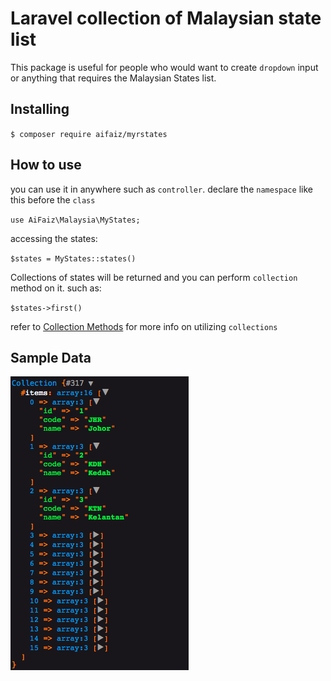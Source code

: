 # Laravel collection of Malaysian state list

This package is useful for people who would want to create `dropdown` input or anything that requires the Malaysian States list.

## Installing

`$ composer require aifaiz/myrstates`

## How to use

you can use it in anywhere such as `controller`. declare the `namespace` like this before the `class`

`use AiFaiz\Malaysia\MyStates;`

accessing the states:

`$states = MyStates::states()`

Collections of states will be returned and you can perform `collection` method on it. such as:

`$states->first()`


refer to [Collection Methods](https://laravel.com/docs/5.8/collections#available-methods) for more info on utilizing `collections`

## Sample Data

![Collections Result](img/collection-sample.png)